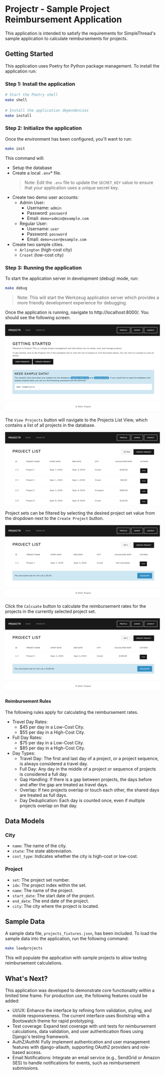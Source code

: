 # Projectr - Sample Project Reimbursement Application

This application is intended to satisfy the requirements for SimpleThread's sample application to calculate reimbursements for projects.

## Getting Started

This application uses Poetry for Python package management. To install the application run:


### Step 1: Install the application
```bash
# Start the Poetry shell
make shell

# Install the application dependencies
make install
```

### Step 2: Initialize the application
Once the environment has been configured, you'll want to run:
```bash
make init
```

This command will:
- Setup the database
- Create a local `.env`* file.
    > Note: Edit the `.env` file to update the `SECRET_KEY` value to ensure that your application uses a unique secret key.
- Create two demo user accounts:
    - Admin User:
        - Username: `admin`
        - Password: `password`
        - Email: `demo+admin@example.com`
    - Regular User:
        - Username: `user`
        - Password: `password`
        - Email: `demo+user@example.com`
- Create two sample cities.
    - `Arlington` (high-cost city)
    - `Crozet` (low-cost city)


### Step 3: Running the application
To start the application server in development (debug) mode, run:
```bash
make debug
```
> Note: This will start the Werkzeug application server which provides a more friendly development experience for debugging.

Once the application is running, navigate to http://localhost:8000/. You should see the following screen.

![Application Homepage](docs/homepage.png)

The `View Projects` button will navigate to the Projects List View, which contains a list of all projects in the database.

![Project List View - All Sets](docs/project_list.png)

Project sets can be filtered by selecting the desired project set value from the dropdown next to the `Create Project` button.

![Project List View - Set Selected](docs/project_view_empty.png)

Click the `Calcuate` button to calculate the reimbursement rates for the projects in the currently selected project set.

![Project List View - Calculate](docs/project_view_calculated.png)

#### Reimbursement Rules

The following rules apply for calculating the reimbursement rates.

- Travel Day Rates:
    - $45 per day in a Low-Cost City.
    - $55 per day in a High-Cost City.
- Full Day Rates:
    - $75 per day in a Low-Cost City.
    - $85 per day in a High-Cost City.
- Day Types:
    - Travel Day: The first and last day of a project, or a project sequence, is always considered a travel day.
    - Full Day: Any day in the middle of a project or sequence of projects is considered a full day.
    - Gap Handling: If there is a gap between projects, the days before and after the gap are treated as travel days.
    - Overlap: If two projects overlap or touch each other, the shared days are treated as full days.
    - Day Deduplication: Each day is counted once, even if multiple projects overlap on that day.

## Data Models

### City
- `name`: The name of the city.
- `state`: The state abbreviation.
- `cost_type`: Indicates whether the city is high-cost or low-cost.

### Project
- `set`: The project set number.
- `idx`: The project index within the set.
- `name`: The name of the project.
- `start_date`: The start date of the project.
- `end_date`: The end date of the project.
- `city`: The city where the project is located.

## Sample Data

A sample data file, `projects_fixtures.json`, has been included. To load the sample data into the application, run the following command:

```bash
make loadprojects
```

This will populate the application with sample projects to allow testing reimbursement calculations.

## What's Next?

This application was developed to demonstrate core functionality within a limited time frame. For production use, the following features could be added:

- UI/UX: Enhance the interface by refining form validation, styling, and mobile responsiveness. The current interface uses Bootstrap with a Bootswatch theme for rapid prototyping.
- Test coverage: Expand test coverage with unit tests for reimbursement calculations, data validation, and user authentication flows using Django's testing framework.
- AuthZ/AuthN:  Fully implement authentication and user management features with django-allauth, supporting OAuth2 providers and role-based access.
- Email Notifications: Integrate an email service (e.g., SendGrid or Amazon SES) to handle notifications for events, such as reimbursement submissions.
